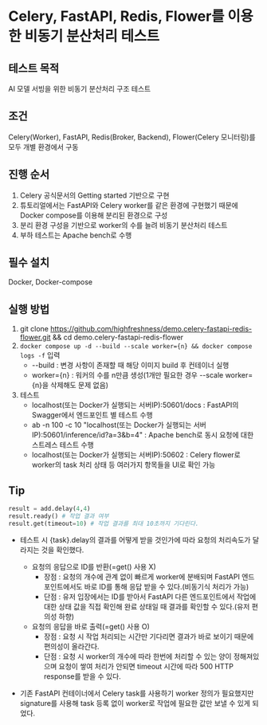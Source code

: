 # Celery, FastAPI, Redis, Flower를 이용한 비동기 분산처리 테스트

## 테스트 목적
AI 모델 서빙을 위한 비동기 분산처리 구조 테스트

## 조건
Celery(Worker), FastAPI, Redis(Broker, Backend), Flower(Celery 모니터링)를 모두 개별 환경에서 구동

## 진행 순서
1. Celery 공식문서의 Getting started 기반으로 구현
2. 튜토리얼에서는 FastAPI와 Celery worker를 같은 환경에 구현했기 때문에 Docker compose를 이용해 분리된 환경으로 구성
3. 분리 환경 구성을 기반으로 worker의 수를 늘려 비동기 분산처리 테스트
4. 부하 테스트는 Apache bench로 수행

## 필수 설치
Docker, Docker-compose

## 실행 방법
1. git clone https://github.com/highfreshness/demo.celery-fastapi-redis-flower.git && cd demo.celery-fastapi-redis-flower
2. `docker compose up -d --build --scale worker={n} && docker compose logs -f` 입력
	- --build : 변경 사항이 존재할 때 해당 이미지 build 후 컨테이너 실행
	- worker={n} : 워커의 수를 n만큼 생성(1개만 필요한 경우 --scale worker={n}을 삭제해도 문제 없음)
3. 테스트
	- localhost(또는 Docker가 실행되는 서버IP):50601/docs : FastAPI의 Swagger에서 엔드포인트 별 테스트 수행
	- ab -n 100 -c 10  "localhost(또는 Docker가 실행되는 서버IP):50601/inference/id?a=3&b=4" : Apache bench로 동시 요청에 대한 스트레스 테스트 수행
	- localhost(또는 Docker가 실행되는 서버IP):50602 : Celery flower로 worker의 task 처리 상태 등 여러가지 항목들을 UI로 확인 가능


## Tip
```python
result = add.delay(4,4)
result.ready() # 작업 결과 여부
result.get(timeout=10) # 작업 결과를 최대 10초까지 기다린다.
```
- 테스트 시 {task}.delay의 결과를 어떻게 받을 것인가에 따라 요청의 처리속도가 달라지는 것을 확인했다.
	- 요청의 응답으로 ID를 반환(=get() 사용 X)
		- 장점 : 요청의 개수에 관계 없이 빠르게 worker에 분배되며 FastAPI 엔드 포인트에서도 바로 ID를 통해 응답 받을 수 있다.(비동기식 처리가 가능) 
		- 단점 : 유저 입장에서는 ID를 받아서 FastAPI 다른 엔드포인트에서 작업에 대한 상태 값을 직접 확인해 완료 상태일 때 결과를 확인할 수 있다.(유저 편의성 하향)
	- 요청의 응답을 바로 출력(=get() 사용 O)
		- 장점 : 요청 시 작업 처리되는 시간만 기다리면 결과가 바로 보이기 때문에 편의성이 올라간다.
		- 단점 : 요청 시 worker의 개수에 따라 한번에 처리할 수 있는 양이 정해져있으며 요청이 쌓여 처리가 안되면 timeout 시간에 따라 500 HTTP response를 받을 수 있다.

- 기존 FastAPI 컨테이너에서 Celery task를 사용하기 worker 정의가 필요했지만 signature를 사용해 task 등록 없이 worker로 작업에 필요한 값만 보낼 수 있게 되었다.